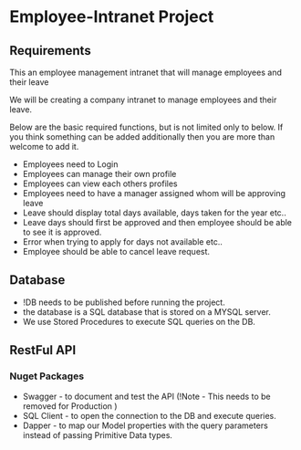 # Employee-Intranet Project
## Requirements
This an employee management intranet that will manage employees and their leave

We will be creating a company intranet to manage employees and their leave.

Below are the basic required functions, but is not limited only to below. If you think something can be added additionally then you are more than welcome to add it.

- Employees need to Login
- Employees can manage their own profile
- Employees can view each others profiles
- Employees need to have a manager assigned whom will be approving leave
- Leave should display total days available, days taken for the year etc..
- Leave days should first be approved and then employee should be able to see it is approved.
- Error when trying to apply for days not available etc..
- Employee should be able to cancel leave request.

## Database
- !DB needs to be published before running the project.
- the database is a SQL database that is stored on a MYSQL server.
- We use Stored Procedures to execute SQL queries on the DB.

## RestFul API
### Nuget Packages
- Swagger - to document and test the API (!Note - This needs to be removed for Production )
- SQL Client - to open the connection to the DB and execute queries.
- Dapper - to map our Model properties with the query parameters instead of passing Primitive Data types.



